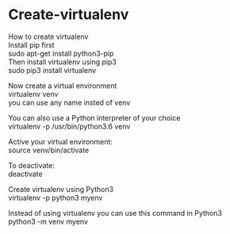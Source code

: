 # Create-virtualenv

How to create virtualenv                           
Install pip first                         
sudo apt-get install python3-pip                                        
Then install virtualenv using pip3                                
sudo pip3 install virtualenv 

Now create a virtual environment                                                 
virtualenv venv                                                     
you can use any name insted of venv                                                                

You can also use a Python interpreter of your choice                                     
virtualenv -p /usr/bin/python3.6 venv                                   

Active your virtual environment:                                               
source venv/bin/activate                                                    
                                                          

To deactivate:                                                                   
deactivate                                                     
 
Create virtualenv using Python3                                                                     
virtualenv -p python3 myenv                                                                       

Instead of using virtualenv you can use this command in Python3                                                   
python3 -m venv myenv                                                                   
  
